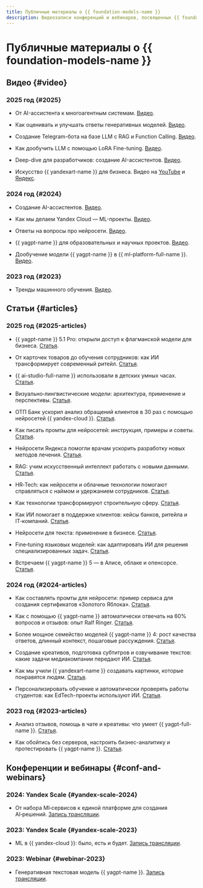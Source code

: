 ```yaml
---
title: Публичные материалы о {{ foundation-models-name }}
description: Видеозаписи конференций и вебинаров, посвященных {{ foundation-models-name }}.
---
```


# Публичные материалы о {{ foundation-models-name }}

## Видео {#video}

### 2025 год {#2025}

* От AI-ассистента к многоагентным системам. [Видео](https://www.youtube.com/watch?v=yYMoc6RTxls).

* Как оценивать и улучшать ответы генеративных моделей. [Видео](https://www.youtube.com/watch?v=sNWmI28FKTw).

* Создание Telegram-бота на базе LLM с RAG и Function Calling. [Видео](https://www.youtube.com/live/gQEpthYWN38).

* Как дообучить LLM с помощью LoRA Fine-tuning. [Видео](https://www.youtube.com/watch?v=PVeuQu1j6Y4).

* Deep-dive для разработчиков: создание AI-ассистентов. [Видео](https://www.youtube.com/watch?v=Xjutc_T0p8s).

* Искусство {{ yandexart-name }} для бизнеса. Видео на [YouTube](https://www.youtube.com/watch?v=I9Fpsxv8Hlc) и [Яндекс](https://runtime.strm.yandex.ru/player/episode/vplefdetiqv7tasxrbyk).

### 2024 год {#2024}

* Создание AI-ассистентов. [Видео](https://www.youtube.com/watch?v=kKbMaWSi20I).

* Как мы делаем Yandex Cloud — ML-проекты. [Видео](https://www.youtube.com/watch?v=PM1CT4j5pd8).

* Ответы на вопросы про нейросети. [Видео](https://www.youtube.com/watch?v=sZr5vltW5Hw).

* {{ yagpt-name }} для образовательных и научных проектов. [Видео](https://www.youtube.com/watch?v=YEm2wzSW2b4).

* Дообучение модели {{ yagpt-name }} в {{ ml-platform-full-name }}. [Видео](https://www.youtube.com/watch?v=hGrH0Shovtk).

### 2023 год {#2023}

* Тренды машинного обучения. [Видео](https://www.youtube.com/watch?v=1fRV83AIq1s).

## Статьи {#articles}

### 2025 год {#2025-articles}

* {{ yagpt-name }} 5.1 Pro: открыли доступ к флагманской модели для бизнеса. [Статья](https://yandex.cloud/ru/blog/yandexgpt-5-1-pro).

* От карточек товаров до обучения сотрудников: как ИИ трансформирует современный ритейл. [Статья](https://yandex.cloud/ru/blog/ai-in-retail).

* {{ ai-studio-full-name }} использовали в детских умных часах. [Статья](https://yandex.cloud/ru/blog/yandexgpt-speechkit-smart-watch).

* Визуально‑лингвистические модели: архитектура, применение и перспективы. [Статья](https://yandex.cloud/ru/blog/vlm-visual-language-models).

* ОТП Банк ускорил анализ обращений клиентов в 30 раз с помощью нейросетей {{ yandex-cloud }}. [Статья](https://yandex.cloud/ru/blog/otp-yandexgpt).

* Как писать промты для нейросетей: инструкция, примеры и советы. [Статья](https://yandex.cloud/ru/blog/gpt-prompting-guide).

* Нейросети Яндекса помогли врачам ускорить разработку новых методов лечения. [Статья](https://yandex.cloud/ru/blog/local-ethics-committee).

* RAG: учим искусственный интеллект работать с новыми данными. [Статья](https://yandex.cloud/ru/blog/posts/2025/05/retrieval-augmented-generation-basics).

* HR‑Tech: как нейросети и облачные технологии помогают справляться с наймом и удержанием сотрудников. [Статья](https://yandex.cloud/ru/blog/posts/2025/05/hr-tech).

* Как технологии трансформируют строительную сферу. [Статья](https://yandex.cloud/ru/blog/posts/2025/04/technologies-in-construction).

* Как ИИ помогает в поддержке клиентов: кейсы банков, ритейла и IT‑компаний. [Статья](https://yandex.cloud/ru/blog/posts/2025/04/ai-and-support).

* Нейросети для текста: применение в бизнесе. [Статья](https://yandex.cloud/ru/blog/posts/2025/03/ai-for-texts).

* Fine‑tuning языковых моделей: как адаптировать ИИ для решения специализированных задач. [Статья](https://yandex.cloud/ru/blog/posts/2025/03/fine-tuning).

* Встречаем {{ yagpt-name }} 5 — в Алисе, облаке и опенсорсе. [Статья](https://habr.com/ru/companies/yandex/articles/885218/).

### 2024 год {#2024-articles}

* Как составлять промты для нейросети: пример сервиса для создания сертификатов «Золотого Яблока». [Статья](https://vc.ru/ai/1699310-kak-sostavlyat-promty-dlya-neiroseti-primer-servisa-dlya-sozdaniya-sertifikatov-zolotogo-yabloka).

* Как с помощью {{ yagpt-name }} автоматически отвечать на 60% вопросов и отзывов: опыт Ralf Ringer. [Статья](https://vc.ru/services/1659960-kak-s-pomoshyu-yandexgpt-avtomaticheski-otvechat-na-60-voprosov-i-otzyvov-opyt-ralf-ringer).

* Более мощное семейство моделей {{ yagpt-name }} 4: рост качества ответов, длинный контекст, пошаговые рассуждения. [Статья](https://habr.com/ru/companies/yandex/articles/852968/).

* Создание креативов, подготовка субтитров и озвучивание текстов: какие задачи медиакомпании передают ИИ. [Статья](https://vc.ru/future/1162468-sozdanie-kreativov-podgotovka-subtitrov-i-ozvuchivanie-tekstov-kakie-zadachi-mediakompanii-peredayut-ii).

* Как мы учили {{ yandexart-name }} создавать картинки, которые понравятся людям. [Статья](https://habr.com/ru/companies/yandex/articles/805745/).

* Персонализировать обучение и автоматически проверять работы студентов: как EdTech-проекты используют ИИ. [Статья](https://vc.ru/education/1084748-personalizirovat-obuchenie-i-avtomaticheski-proveryat-raboty-studentov-kak-edtech-proekty-ispolzuyut-ii).

### 2023 год {#2023-articles}

* Анализ отзывов, помощь в чате и креативы: что умеет {{ yagpt-full-name }}. [Статья](https://vc.ru/services/945084-analiz-otzyvov-pomosh-v-chate-i-kreativy-chto-umeet-yandexgpt-api).

* Как обойтись без серверов, настроить бизнес-аналитику и протестировать {{ yagpt-name }}. [Статья](https://vc.ru/offline/845622-oboitis-bez-serverov-nastroit-biznes-analitiku-i-protestirovat-yandexgpt).

## Конференции и вебинары {#conf-and-webinars}

### 2024: Yandex Scale {#yandex-scale-2024}

* От набора Ml‑сервисов к единой платформе для создания AI‑решений. [Запись трансляции](https://www.youtube.com/watch?v=70kXmv9GL8s).

### 2023: Yandex Scale {#yandex-scale-2023}

* ML в {{ yandex-cloud }}: было, есть и будет. [Запись трансляции](https://www.youtube.com/watch?v=90jIHP2F-zA).

### 2023: Webinar {#webinar-2023}

* Генеративная текстовая модель {{ yagpt-name }}. [Запись трансляции](https://www.youtube.com/watch?v=sdzcjygd_EQ).